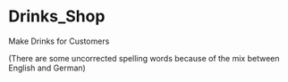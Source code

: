 # Drinks_Shop
Make Drinks for Customers

(There are some uncorrected spelling words because of the mix between English and German)
